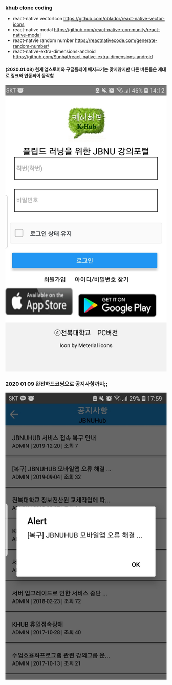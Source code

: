 

### khub clone coding 
-  react-native vectorIcon https://github.com/oblador/react-native-vector-icons
- react-native modal https://github.com/react-native-community/react-native-modal
- react-natvie random number https://reactnativecode.com/generate-random-number/
- react-native-extra-dimensions-android https://github.com/Sunhat/react-native-extra-dimensions-android

#### (2020.01.08) 현재 앱스토어와 구글플레이 배지크기는 맞지않지만 다른 버튼들은 제대로 링크와 연동되어 동작함 

![11](./img/11.jpg)


### 2020 01 09 완전하드코딩으로 공지사항까지;; 
![22](./notice.jpg)